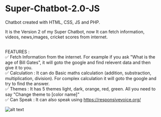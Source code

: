 # Super-Chatbot-2.0-JS
Chatbot created with HTML, CSS, JS and PHP.

It is the Version 2 of my Super Chatbot, now It can fetch information, videos, news,images, cricket scores from internet.<br><br>

FEATURES :<br>
✅ Fetch Information from the internet. For example if you ask "What is the age of Bill Gates", it will goto the google and find relevent data and then give it to you.<br>
✅ Calculation : It can do Basic maths calculation (addition, substraction, multiplication, division). For complex calculation it will goto the google and try to find the answer.<br>
✅ Themes : It has 5 themes light, dark, orange, red, green. All you need to say "Change theme to [color name]"<br>
✅ Can Speak : It can also speak using https://responsivevoice.org/ <br>

![alt text](https://i.imgur.com/EizUITL.png)



